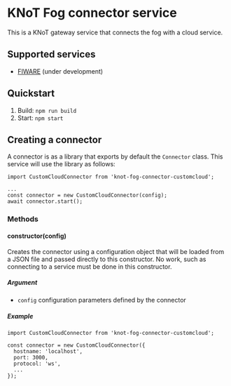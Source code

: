 # KNoT Fog connector service

This is a KNoT gateway service that connects the fog with a cloud service.

## Supported services

* [FIWARE](https://github.com/CESARBR/knot-fog-connector-fiware) (under development)

## Quickstart

1. Build: `npm run build`
1. Start: `npm start`

## Creating a connector

A connector is as a library that exports by default the `Connector` class. This service will use the library as follows:

```
import CustomCloudConnector from 'knot-fog-connector-customcloud';

...
const connector = new CustomCloudConnector(config);
await connector.start();
```

### Methods

#### constructor(config)

Creates the connector using a configuration object that will be loaded from a JSON file and passed directly to this constructor. No work, such as connecting to a service must be done in this constructor.

##### Argument

* `config` configuration parameters defined by the connector

##### Example

```
import CustomCloudConnector from 'knot-fog-connector-customcloud';

const connector = new CustomCloudConnector({
  hostname: 'localhost',
  port: 3000,
  protocol: 'ws',
  ...
});
```